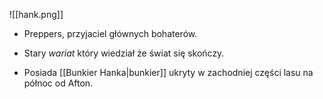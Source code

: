 ![[hank.png]]

- Preppers, przyjaciel głównych bohaterów. 
- Stary *wariat* który wiedział że świat się skończy.

- Posiada [[Bunkier Hanka|bunkier]] ukryty w zachodniej części lasu na północ od Afton.